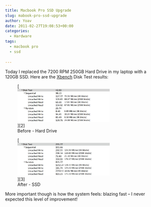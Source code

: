 ```yaml
---
title: Macbook Pro SSD Upgrade
slug: mabook-pro-ssd-upgrade
author: Yoav
date: 2011-02-27T19:08:53+00:00
categories:
  - Hardware
tags:
  - macbook pro
  - ssd

---
```

Today I replaced the 7200 RPM 250GB Hard Drive in my laptop with a 120GB SSD. Here are the [Xbench][1] Disk Test results:

<figure id="attachment_564" aria-describedby="caption-attachment-564" style="width: 300px" class="wp-caption aligncenter">[<img loading="lazy" decoding="async" class="size-medium wp-image-564" title="Before - HD" src="images/hd1.jpg?w=300&h=108" alt="" width="300" height="108"   />][2]<figcaption id="caption-attachment-564" class="wp-caption-text">Before - Hard Drive</figcaption></figure>

<figure id="attachment_565" aria-describedby="caption-attachment-565" style="width: 300px" class="wp-caption aligncenter">[<img loading="lazy" decoding="async" class="size-medium wp-image-565" title="After - SSD" src="images/ssd1.jpg?w=300&h=107" alt="" width="300" height="107"   />][3]<figcaption id="caption-attachment-565" class="wp-caption-text">After - SSD</figcaption></figure>

More important though is how the system feels: blazing fast &#8211; I never expected this level of improvement!

 [1]: http://www.xbench.com/
 [2]: images/hd1.jpg
 [3]: images/ssd1.jpg
